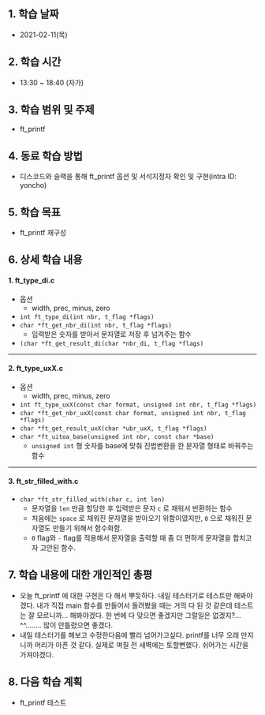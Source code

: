 ## 1. 학습 날짜

* 2021-02-11(목)



## 2. 학습 시간

* 13:30 ~ 18:40 (자가)



## 3. 학습 범위 및 주제

* ft_printf



## 4. 동료 학습 방법

* 디스코드와 슬랙을 통해 ft_printf 옵션 및 서석지정자 확인 및 구현(intra ID: yoncho)



## 5. 학습 목표

* ft_printf 재구성



## 6. 상세 학습 내용

#### 1. ft_type_di.c

* 옵션
  * width, prec, minus, zero
* `int ft_type_di(int nbr, t_flag *flags)`
* `char *ft_get_nbr_di(int nbr, t_flag *flags)`
  * 입력받은 숫자를 받아서 문자열로 저장 후 넘겨주는 함수
* `(char *ft_get_result_di(char *nbr_di, t_flag *flags)`



<hr>

####  2. ft_type_uxX.c

* 옵션
  * width, prec, minus, zero
* `int ft_type_uxX(const char format, unsigned int nbr, t_flag *flags)`
* `char *ft_get_nbr_uxX(const char format, unsigned int nbr, t_flag *flags)`
* `char *ft_get_result_uxX(char *ubr_uxX, t_flag *flags)`
* `char *ft_uitoa_base(unsigned int nbr, const char *base)`
  * `unsigned int` 형 숫자를 base에 맞춰 진법변환을 한 문자열 형태로 바꿔주는 함수



<hr>

#### 3. ft_str_filled_with.c

* `char *ft_str_filled_with(char c, int len)`
  * 문자열을 `len` 만큼 할당한 후 입력받은 문자 `c` 로 채워서 반환하는 함수
  * 처음에는 `space` 로 채워진 문자열을 받아오기 위함이였지만, `0` 으로 채워진 문자열도 만들기 위해서 함수화함.
  * `0` flag와 `-` flag를 적용해서 문자열을 출력할 때 좀 더 편하게 문자열을 합치고자 고안된 함수.



## 7. 학습 내용에 대한 개인적인 총평

* 오늘 ft_printf 에 대한 구현은 다 해서 뿌듯하다. 내일 테스터기로 테스트만 해봐야겠다. 내가 직접 main 함수를 만들어서 돌려봤을 때는 거의 다 된 것 같은데 테스트는 잘 모르니까... 해봐야겠다. 한 번에 다 맞으면 좋겠지만 그럴일은 없겠지?... ^^........ 많이 안틀렸으면 좋겠다. 
* 내일 테스터기를 해보고 수정한다음에 빨리 넘어가고싶다. printf를 너무 오래 만지니까 머리가 아픈 것 같다. 실제로 며칠 전 새벽에는 토할뻔했다. 쉬어가는 시간을 가져야겠다.



## 8. 다음 학습 계획

* ft_printf 테스트



